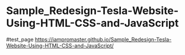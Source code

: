# Sample_Redesign-Tesla-Website-Using-HTML-CSS-and-JavaScript
#test_page
https://iampromaster.github.io/Sample_Redesign-Tesla-Website-Using-HTML-CSS-and-JavaScript/
